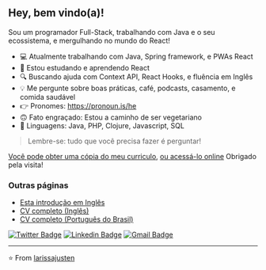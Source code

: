 <h2>Hey, bem vindo(a)!</h2>

Sou um programador Full-Stack, trabalhando com Java e o seu ecossistema, e mergulhando no mundo do React!

- 💻 Atualmente trabalhando com Java, Spring framework, e PWAs React
- 🤔 Estou estudando e aprendendo React
- 🔍 Buscando ajuda com Context API, React Hooks, e fluência em Inglês
- 💡 Me pergunte sobre boas práticas, café, podcasts, casamento, e comida saudável
- 👉 Pronomes: https://pronoun.is/he
- 🙃 Fato engraçado: Estou a caminho de ser vegetariano
- 💚 Linguagens: Java, PHP, Clojure, Javascript, SQL

> Lembre-se: tudo que você precisa fazer é perguntar!

[Você pode obter uma cópia do meu curriculo](Ricardo_Campos_CV.pdf), [ou acessá-lo online](RESUME-pt_BR.md.md) Obrigado pela visita!

### Outras páginas

- [Esta introdução em Inglês](README.md)
- [CV completo (Inglês)](RESUME.md)
- [CV completo (Português do Brasil)](RESUME-pt_BR.md)

[![Twitter Badge](https://img.shields.io/badge/-@oRicardoCampos-4d9bc0?style=flat-square&labelColor=4d9bc0&logo=twitter&logoColor=white&link=https://twitter.com/oRicardoCampos)](https://twitter.com/oRicardoCampos) [![Linkedin Badge](https://img.shields.io/badge/-ricardompcampos-063f5b?style=flat-square&logo=Linkedin&logoColor=white&link=https://www.linkedin.com/in/ricardompcampos/)](https://www.linkedin.com/in/ricardompcampos/) [![Gmail Badge](https://img.shields.io/badge/-ricardompcampos@gmail.com-c14438?style=flat-square&logo=Gmail&logoColor=white&link=mailto:ricardompcampos@gmail.com)](mailto:ricardompcampos@gmail.com)

---

⭐️ From [larissajusten](https://github.com/larissajusten)
